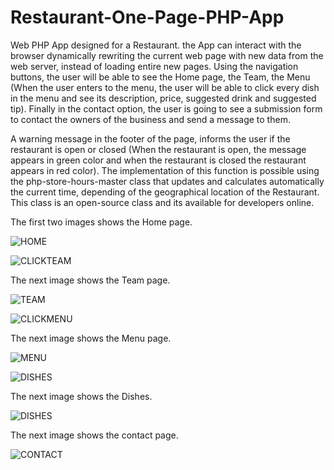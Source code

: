 # Restaurant-One-Page-PHP-App

Web PHP App designed for a Restaurant.  the App can interact with the browser dynamically rewriting the current web page with new data from the web server, instead of loading entire new pages.  Using the navigation buttons, the user will be able to see the Home page, the Team, the Menu (When the user enters to the menu, the user will be able to click every dish in the menu and see its description, price, suggested drink and suggested tip).  Finally in the contact option, the user is going to see a submission form to contact the owners of the business and send a message to them.

A warning message in the footer of the page, informs the user if the restaurant is open or closed (When the restaurant is open, the message appears in green color and when the restaurant is closed the restaurant appears in red color).  The implementation of this function is possible using the php-store-hours-master class that updates and calculates automatically the current time, depending of the geographical location of the Restaurant.  This class is an open-source class and its available for developers online.

The first two images shows the Home page.

![HOME](https://github.com/anferebu/Restaurant-One-Page-PHP-App/blob/master/Home.jpg)

![CLICKTEAM](https://github.com/anferebu/Restaurant-One-Page-PHP-App/blob/master/ClickTeam.jpg)

The next image shows the Team page.

![TEAM](https://github.com/anferebu/Restaurant-One-Page-PHP-App/blob/master/Team.jpg)

![CLICKMENU](https://github.com/anferebu/Restaurant-One-Page-PHP-App/blob/master/ClickMenu.jpg)

The next image shows the Menu page.

![MENU](https://github.com/anferebu/Restaurant-One-Page-PHP-App/blob/master/MENU.jpg)

![DISHES](https://github.com/anferebu/Restaurant-One-Page-PHP-App/blob/master/Dishes.jpg)

The next image shows the Dishes.

![DISHES](https://github.com/anferebu/Restaurant-One-Page-PHP-App/blob/master/ClickContact.jpg)

The next image shows the contact page.

![CONTACT](https://github.com/anferebu/Restaurant-One-Page-PHP-App/blob/master/Contact.jpg)
